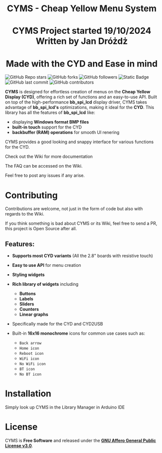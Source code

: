 <h1 align="center">CYMS - Cheap Yellow Menu System</h1>


<h1 align="center">CYMS Project started 19/10/2024 Written by Jan Dróżdż</h1>

<h1 align="center">Made with the CYD and Ease in mind</h1>

![GitHub Repo stars](https://img.shields.io/github/stars/Zynth9999/CYMS?style=for-the-badge) ![GitHub forks](https://img.shields.io/github/forks/Zynth9999/CYMS?style=for-the-badge) ![GitHub followers](https://img.shields.io/github/followers/zynth9999?style=for-the-badge) ![Static Badge](https://img.shields.io/badge/release-v0.01.0-brightgreen?style=for-the-badge) ![GitHub last commit](https://img.shields.io/github/last-commit/Zynth9999/CYMS?display_timestamp=author&style=for-the-badge) ![GitHub contributors](https://img.shields.io/github/contributors/Zynth9999/CYMS?style=for-the-badge)


**CYMS** is designed for effortless creation of menus on the **Cheap Yellow Display (CYD)**, offering a rich set of functions and an easy-to-use API.
Built on top of the high-performance **bb_spi_lcd** display driver, CYMS takes advantage of **bb_spi_lcd's** optimizations, making it ideal for the **CYD**.
This library has all the features of **bb_spi_lcd** like:
- displaying **Windows format BMP files**
- **built-in touch** support for the CYD
- **backbuffer (RAM) operations** for smooth UI renering

CYMS provides a good looking and snappy interface for various functions for the CYD.

Check out the Wiki for more documentation

The FAQ can be accessed on the Wiki.

Feel free to post any issues if any arise.

# Contributing
Contributions are welcome, not just in the form of code but also with regards to the Wiki.

If you think something is bad about CYMS or its Wiki, feel free to send a PR, this project is Open Source after all.

## Features:
- **Supports most CYD variants** (All the 2.8" boards with resistive touch)
- **Easy to use API** for menu creation
- **Styling widgets**
- **Rich library of widgets** including
   - **Buttons**
   - **Labels**
   - **Sliders**
   - **Counters**
   - **Linear graphs**

- Specifically made for the CYD and CYD2USB
- Built-in **16x16 monochrome** icons for common use cases such as:
   - ``Back arrow``
   - ``Home icon``
   - ``Reboot icon``
   - ``WiFi icon``
   - ``No WiFi icon``
   - ``BT icon``
   - ``No BT icon``

# Installation

Simply look up CYMS in the Library Manager in Arduino IDE


# License

CYMS is **Free Software** and released under the [**GNU Affero General Public License v3.0**](https://www.gnu.org/licenses/agpl-3.0.html).
